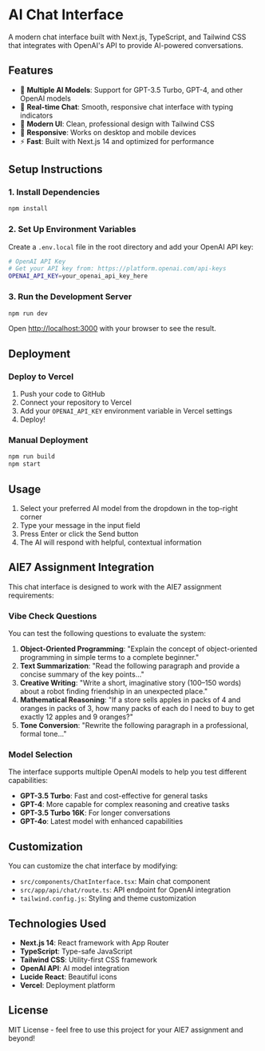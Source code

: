 # AI Chat Interface

A modern chat interface built with Next.js, TypeScript, and Tailwind CSS that integrates with OpenAI's API to provide AI-powered conversations.

## Features

- 🤖 **Multiple AI Models**: Support for GPT-3.5 Turbo, GPT-4, and other OpenAI models
- 💬 **Real-time Chat**: Smooth, responsive chat interface with typing indicators
- 🎨 **Modern UI**: Clean, professional design with Tailwind CSS
- 📱 **Responsive**: Works on desktop and mobile devices
- ⚡ **Fast**: Built with Next.js 14 and optimized for performance

## Setup Instructions

### 1. Install Dependencies

```bash
npm install
```

### 2. Set Up Environment Variables

Create a `.env.local` file in the root directory and add your OpenAI API key:

```bash
# OpenAI API Key
# Get your API key from: https://platform.openai.com/api-keys
OPENAI_API_KEY=your_openai_api_key_here
```

### 3. Run the Development Server

```bash
npm run dev
```

Open [http://localhost:3000](http://localhost:3000) with your browser to see the result.

## Deployment

### Deploy to Vercel

1. Push your code to GitHub
2. Connect your repository to Vercel
3. Add your `OPENAI_API_KEY` environment variable in Vercel settings
4. Deploy!

### Manual Deployment

```bash
npm run build
npm start
```

## Usage

1. Select your preferred AI model from the dropdown in the top-right corner
2. Type your message in the input field
3. Press Enter or click the Send button
4. The AI will respond with helpful, contextual information

## AIE7 Assignment Integration

This chat interface is designed to work with the AIE7 assignment requirements:

### Vibe Check Questions

You can test the following questions to evaluate the system:

1. **Object-Oriented Programming**: "Explain the concept of object-oriented programming in simple terms to a complete beginner."
2. **Text Summarization**: "Read the following paragraph and provide a concise summary of the key points..."
3. **Creative Writing**: "Write a short, imaginative story (100–150 words) about a robot finding friendship in an unexpected place."
4. **Mathematical Reasoning**: "If a store sells apples in packs of 4 and oranges in packs of 3, how many packs of each do I need to buy to get exactly 12 apples and 9 oranges?"
5. **Tone Conversion**: "Rewrite the following paragraph in a professional, formal tone..."

### Model Selection

The interface supports multiple OpenAI models to help you test different capabilities:
- **GPT-3.5 Turbo**: Fast and cost-effective for general tasks
- **GPT-4**: More capable for complex reasoning and creative tasks
- **GPT-3.5 Turbo 16K**: For longer conversations
- **GPT-4o**: Latest model with enhanced capabilities

## Customization

You can customize the chat interface by modifying:
- `src/components/ChatInterface.tsx`: Main chat component
- `src/app/api/chat/route.ts`: API endpoint for OpenAI integration
- `tailwind.config.js`: Styling and theme customization

## Technologies Used

- **Next.js 14**: React framework with App Router
- **TypeScript**: Type-safe JavaScript
- **Tailwind CSS**: Utility-first CSS framework
- **OpenAI API**: AI model integration
- **Lucide React**: Beautiful icons
- **Vercel**: Deployment platform

## License

MIT License - feel free to use this project for your AIE7 assignment and beyond!
